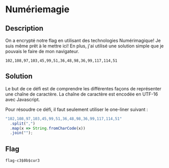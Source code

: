 # Numériemagie

## Description

On a encrypté notre flag en utilisant des technologies Numérimagique! Je suis même prêt à le mettre ici! En plus, j'ai utilisé une solution simple que je pouvais le faire de mon navigateur.

`102,108,97,103,45,99,51,36,48,98,36,99,117,114,51`

## Solution

Le but de ce défi est de comprendre les différentes façons de représenter une chaîne de caractère. La chaîne de caractère est encodée en UTF-16 avec Javascript.

Pour résoudre ce défi, il faut seulement utiliser le one-liner suivant :

```js
"102,108,97,103,45,99,51,36,48,98,36,99,117,114,51"
  .split(",")
  .map(x => String.fromCharCode(x))
  .join("");
```

## Flag

`flag-c3$0b$cur3`

